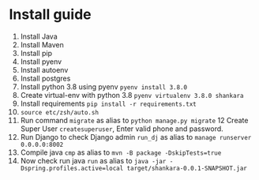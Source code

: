 # Install guide

1. Install Java
2. Install Maven
3. Install pip
4. Install pyenv
5. Install autoenv
6. Install postgres
7. Install python 3.8 using pyenv `pyenv install 3.8.0`
8. Create virtual-env with python 3.8 `pyenv virtualenv 3.8.0 shankara`
9. Install requirements `pip install -r requirements.txt`
10. `source etc/zsh/auto.sh`
11. Run command `migrate` as alias to  `python manage.py migrate`
12 Create Super User `createsuperuser`, Enter valid phone and password.
13. Run Django to check Django admin `run_dj` as alias to `manage runserver 0.0.0.0:8002`
13. Compile java `cmp` as alias to  `mvn -B package -DskipTests=true`
14. Now check run java `run` as alias to `java -jar -Dspring.profiles.active=local target/shankara-0.0.1-SNAPSHOT.jar`